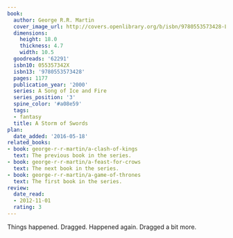 ```yaml
---
book:
  author: George R.R. Martin
  cover_image_url: http://covers.openlibrary.org/b/isbn/9780553573428-L.jpg
  dimensions:
    height: 18.0
    thickness: 4.7
    width: 10.5
  goodreads: '62291'
  isbn10: 055357342X
  isbn13: '9780553573428'
  pages: 1177
  publication_year: '2000'
  series: A Song of Ice and Fire
  series_position: '3'
  spine_color: '#a08e59'
  tags:
  - fantasy
  title: A Storm of Swords
plan:
  date_added: '2016-05-18'
related_books:
- book: george-r-r-martin/a-clash-of-kings
  text: The previous book in the series.
- book: george-r-r-martin/a-feast-for-crows
  text: The next book in the series.
- book: george-r-r-martin/a-game-of-thrones
  text: The first book in the series.
review:
  date_read:
  - 2012-11-01
  rating: 3
---
```


Things happened. Dragged. Happened again. Dragged a bit more.
